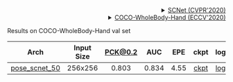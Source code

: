 <!-- [ALGORITHM] -->

<details>
<summary align="right"><a href="http://openaccess.thecvf.com/content_CVPR_2020/html/Liu_Improving_Convolutional_Networks_With_Self-Calibrated_Convolutions_CVPR_2020_paper.html">SCNet (CVPR'2020)</a></summary>

```bibtex
@inproceedings{liu2020improving,
  title={Improving Convolutional Networks with Self-Calibrated Convolutions},
  author={Liu, Jiang-Jiang and Hou, Qibin and Cheng, Ming-Ming and Wang, Changhu and Feng, Jiashi},
  booktitle={Proceedings of the IEEE/CVF Conference on Computer Vision and Pattern Recognition},
  pages={10096--10105},
  year={2020}
}
```

</details>

<!-- [DATASET] -->

<details>
<summary align="right"><a href="https://link.springer.com/chapter/10.1007/978-3-030-58545-7_12">COCO-WholeBody-Hand (ECCV'2020)</a></summary>

```bibtex
@inproceedings{jin2020whole,
  title={Whole-Body Human Pose Estimation in the Wild},
  author={Jin, Sheng and Xu, Lumin and Xu, Jin and Wang, Can and Liu, Wentao and Qian, Chen and Ouyang, Wanli and Luo, Ping},
  booktitle={Proceedings of the European Conference on Computer Vision (ECCV)},
  year={2020}
}
```

</details>

Results on COCO-WholeBody-Hand val set

|                            Arch                            | Input Size | PCK@0.2 |  AUC  | EPE  |                            ckpt                            |                            log                             |
| :--------------------------------------------------------: | :--------: | :-----: | :---: | :--: | :--------------------------------------------------------: | :--------------------------------------------------------: |
| [pose_scnet_50](/configs/hand_2d_keypoint/topdown_heatmap/coco_wholebody_hand/td-hm_scnet50_8xb32-210e_coco-wholebody-hand-256x256.py) |  256x256   |  0.803  | 0.834 | 4.55 | [ckpt](https://download.openmmlab.com/mmpose/hand/scnet/scnet50_coco_wholebody_hand_256x256-e73414c7_20210909.pth) | [log](https://download.openmmlab.com/mmpose/hand/scnet/scnet50_coco_wholebody_hand_256x256_20210909.log.json) |
